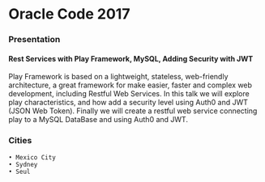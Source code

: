 # Oracle Code 2017

### Presentation
#### Rest Services with Play Framework, MySQL, Adding Security with JWT

Play Framework is based on a lightweight, stateless, web-friendly architecture, a great framework for make easier, faster and complex web development, including Restful Web Services. In this talk we will explore play characteristics, and how add a security level using Auth0 and JWT (JSON Web Token). Finally we will create a restful web service connecting play to a MySQL DataBase and using Auth0 and JWT.

### Cities
    • Mexico City
    • Sydney
    • Seul
